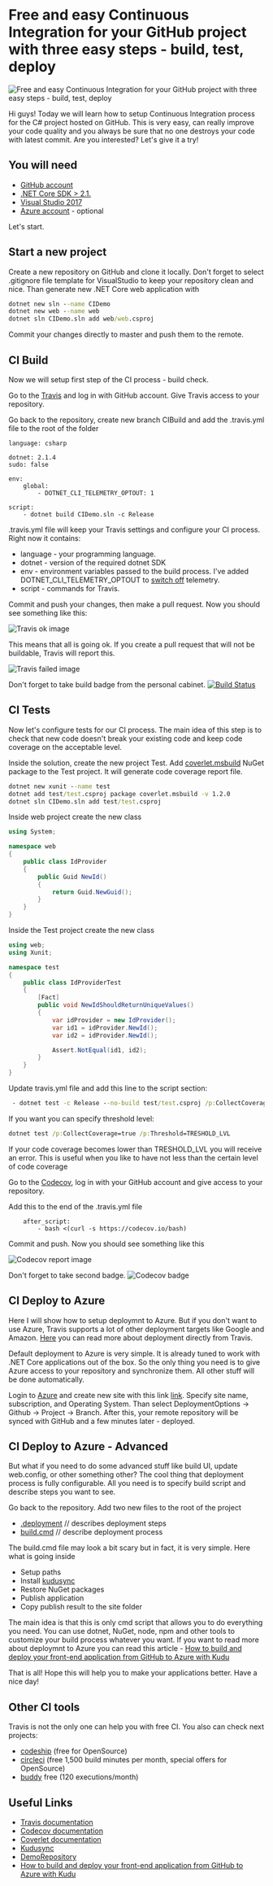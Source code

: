 # Free and easy Continuous Integration for your GitHub project with three easy steps - build, test, deploy

![Free and easy Continuous Integration for your GitHub project with three easy steps - build, test, deploy](~/img/kdpv/travis-ci.png)

Hi guys! Today we will learn how to setup Continuous Integration process for the C# project hosted on GitHub. This is very easy, can really improve your code quality and you always be sure that no one destroys your code with latest commit. Are you interested? Let's give it a try!

## You will need

* [GitHub account](https://github.com)
* [.NET Core SDK > 2.1.](https://www.microsoft.com/net/)
* [Visual Studio 2017](https://www.visualstudio.com/)
* [Azure account](https://portal.azure.com/) - optional

Let's start.

## Start a new project

Create a new repository on GitHub and clone it locally. Don't forget to select .gitignore file template for VisualStudio to keep your repository clean and nice. Than generate new .NET Сore web application with

```cmd
dotnet new sln --name CIDemo
dotnet new web --name web
dotnet sln CIDemo.sln add web/web.csproj
```

Commit your changes directly to master and push them to the remote.

## CI Build

Now we will setup first step of the CI process - build check.

Go to the [Travis](https://travis-ci.org/) and log in with GitHub account. Give Travis access to your repository.

Go back to the repository, create new branch CIBuild and add the .travis.yml file to the root of the folder

```text
language: csharp

dotnet: 2.1.4
sudo: false

env:
    global:
        - DOTNET_CLI_TELEMETRY_OPTOUT: 1

script:
    - dotnet build CIDemo.sln -c Release
```

.travis.yml file will keep your Travis settings and configure your CI process. Right now it contains:

* language - your programming language.
* dotnet - version of the required dotnet SDK
* env - environment variables passed to the build process. I've added DOTNET_CLI_TELEMETRY_OPTOUT to [switch off](https://docs.microsoft.com/en-us/dotnet/core/tools/telemetry) telemetry.
* script - commands for Travis.

Commit and push your changes, then make a pull request. Now you should see something like this:

![Travis ok image](./TravisBuildSuccess.png)

This means that all is going ok. If you create a pull request that will not be buildable, Travis will report this.

![Travis failed image](./TravisBuildFailed.png)

Don't forget to take build badge from the personal cabinet.
[![Build Status](./passing.svg)](https://travis-ci.org/Drag13/CIDemo)

## CI Tests

Now let's configure tests for our CI process. The main idea of this step is to check that new code doesn't break your existing code and keep code coverage on the acceptable level.

Inside the solution, create the new project Test. Add [coverlet.msbuild](https://github.com/tonerdo/coverlet) NuGet package to the Test project. It will generate code coverage report file.

```cmd
dotnet new xunit --name test
dotnet add test/test.csproj package coverlet.msbuild -v 1.2.0
dotnet sln CIDemo.sln add test/test.csproj
```

Inside web project create the new class

```c#
using System;

namespace web
{
    public class IdProvider
    {
        public Guid NewId()
        {
            return Guid.NewGuid();
        }
    }
}
```

Inside the Test project create the new class

```c#
using web;
using Xunit;

namespace test
{
    public class IdProviderTest
    {
        [Fact]
        public void NewIdShouldReturnUniqueValues()
        {
            var idProvider = new IdProvider();
            var id1 = idProvider.NewId();
            var id2 = idProvider.NewId();

            Assert.NotEqual(id1, id2);
        }
    }
}
```

Update travis.yml file and add this line to the script section:

```cmd
 - dotnet test -c Release --no-build test/test.csproj /p:CollectCoverage=true /p:CoverletOutputFormat=opencover
```

If you want you can specify threshold level:

```cmd
dotnet test /p:CollectCoverage=true /p:Threshold=TRESHOLD_LVL
```

If your code coverage becomes lower than TRESHOLD_LVL you will receive an error. This is useful when you like to have not less than the certain level of code coverage

Go to the [Codecov](https://codecov.io), log in with your GitHub account and give access to your repository.

Add this to the end of the .travis.yml file

```text
    after_script:
        - bash <(curl -s https://codecov.io/bash)
```

Commit and push. Now you should see something like this

![Codecov report image](./CoverageReportSmall.png)

Don't forget to take second badge.
![Codecov badge](./badge.svg)

## CI Deploy to Azure

Here I will show how to setup deploymnt to Azure. But if you don't want to use Azure, Travis supports a lot of other deployment targets like Google and Amazon. [Here](https://docs.travis-ci.com/user/deployment/) you can read more about deployment directly from Travis.

Default deployment to Azure is very simple. It is already tuned to work with .NET Core applications out of the box. So the only thing you need is to give Azure access to your repository and synchronize them. All other stuff will be done automatically.

Login to [Azure](https://portal.azure.com) and create new site with this link
[link](https://portal.azure.com/#create/Microsoft.WebSite). Specify site name, subscription, and Operating System. Than select DeploymentOptions -> Github -> Project -> Branch. After this, your remote repository will be synced with GitHub and a few minutes later - deployed.

## CI Deploy to Azure - Advanced

But what if you need to do some advanced stuff like build UI, update web.config, or other something other? The cool thing that deployment process is fully configurable. All you need is to specify build script and describe steps you want to see.

Go back to the repository. Add two new files to the root of the project

* [.deployment](https://github.com/Drag13/CIDemo/blob/master/.deployment) // describes deployment steps
* [build.cmd](https://github.com/Drag13/CIDemo/blob/master/deploy.cmd) // describe deployment process

The build.cmd file may look a bit scary but in fact, it is very simple. Here what is going inside

* Setup paths
* Install [kudusync](https://github.com/projectkudu/KuduSync)
* Restore NuGet packages
* Publish application
* Copy publish result to the site folder

The main idea is that this is only cmd script that allows you to do everything you need. You can use dotnet, NuGet, node, npm and other tools to customize your build process whatever you want. If you want to read more about deploymnt to Azure you can read this article - [How to build and deploy your front-end application from GitHub to Azure with Kudu](https://medium.com/@drag13dev/how-to-sync-your-github-repository-and-azure-40bdb564d788)

That is all! Hope this will help you to make your applications better. Have a nice day!

## Other CI tools

Travis is not the only one can help you with free CI.
You also can check next projects:

* [codeship](https://codeship.com/pricing) (free for OpenSource)
* [circleci](http://circleci.com/pricing/) (free 1,500 build minutes per month, special offers for OpenSource)
* [buddy](https://buddy.works/pricing) free (120 executions/month)

## Useful Links

* [Travis documentation](https://docs.travis-ci.com/)
* [Codecov documentation](https://docs.codecov.io/docs)
* [Coverlet documentation](https://github.com/tonerdo/coverlet/blob/master/README.md)
* [Kudusync](https://github.com/projectkudu/KuduSync)
* [DemoRepository](https://github.com/Drag13/FSharpWebAppWithCIDemo)
* [How to build and deploy your front-end application from GitHub to Azure with Kudu](https://medium.com/@drag13dev/how-to-sync-your-github-repository-and-azure-40bdb564d788)
